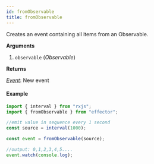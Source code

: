 ```yaml
---
id: fromObservable
title: fromObservable
---
```


Creates an event containing all items from an Observable.

**Arguments**

1. `observable` (_Observable_)

**Returns**

[_Event_](/api/effector/Event.md): New event

#### Example

```js
import { interval } from "rxjs";
import { fromObservable } from "effector";

//emit value in sequence every 1 second
const source = interval(1000);

const event = fromObservable(source);

//output: 0,1,2,3,4,5....
event.watch(console.log);
```
